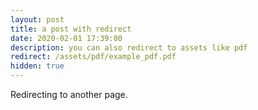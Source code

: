 ```yaml
---
layout: post
title: a post with redirect
date: 2020-02-01 17:39:00
description: you can also redirect to assets like pdf
redirect: /assets/pdf/example_pdf.pdf
hidden: true
---
```


Redirecting to another page.
